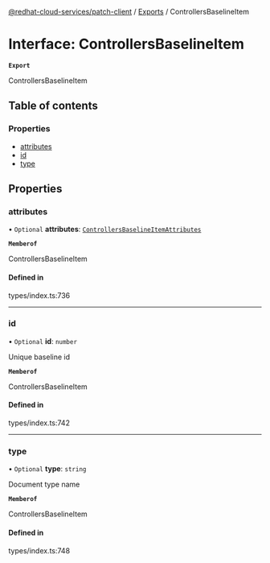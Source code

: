 [@redhat-cloud-services/patch-client](../README.md) / [Exports](../modules.md) / ControllersBaselineItem

# Interface: ControllersBaselineItem

**`Export`**

ControllersBaselineItem

## Table of contents

### Properties

- [attributes](ControllersBaselineItem.md#attributes)
- [id](ControllersBaselineItem.md#id)
- [type](ControllersBaselineItem.md#type)

## Properties

### attributes

• `Optional` **attributes**: [`ControllersBaselineItemAttributes`](ControllersBaselineItemAttributes.md)

**`Memberof`**

ControllersBaselineItem

#### Defined in

types/index.ts:736

___

### id

• `Optional` **id**: `number`

Unique baseline id

**`Memberof`**

ControllersBaselineItem

#### Defined in

types/index.ts:742

___

### type

• `Optional` **type**: `string`

Document type name

**`Memberof`**

ControllersBaselineItem

#### Defined in

types/index.ts:748
